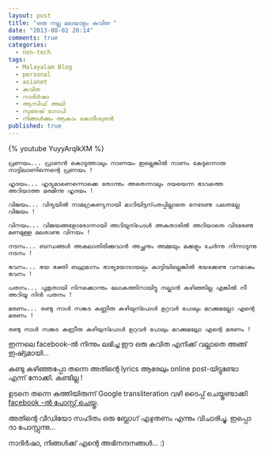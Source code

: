 ```yaml
---
layout: post
title: "ഒരു നല്ല മലയാളം കവിത "
date: "2013-08-02 20:14"
comments: true
categories:
  - non-tech
tags:
  - Malayalam Blog
  - personal
  - asianet
  - കവിത
  - നാദിർഷാ
  - ആസിഫ് അലി
  - സുരേഷ് ഗോപി
  - നിങ്ങൾക്കും ആകാം കോടീശ്വരൻ
published: true
---
```


{% youtube YuyyArqlkXM %}

<!-- more -->

``` plain
പ്രണയം... പ്രാണൻ കൊടുത്താലും നാണയം ഇല്ലെങ്കിൽ നാണം കേടുന്നൊരു നാട്ടിലാണിന്നെന്റെ പ്രണയം !

ഹൃദയം... ഹൃദ്യമാണെന്നൊക്കെ തോന്നും അതെന്നാലും ദയയെന്ന ഭാവത്തെ അറിയാത്ത മരമിന്നു ഹൃദയം !

വിജയം... വിദ്യയിൽ നാമഗ്രകണ്യനായി മാറിയിട്ടന്പരപ്പില്ലാതെ നേടേണ്ട പലതല്ലേ വിജയം !

വിനയം... വിജയങ്ങളോരോന്നായി അറിയുന്പോൾ അകതാരിൽ അറിയാതെ വിടരേണ്ട മണമുള്ള മലരാണു വിനയം !

നടനം... ബന്ധങ്ങൾ അകലാതിരിക്കുവാൻ അച്ഛനും അമ്മയും മക്കളും ചേർന്നു നിന്നാടുന്നു നടനം !

ഭവനം... ഭയ ഭക്തി ബഹുമാനം ഭാര്യയോടായല്പം കാട്ടിയില്ലെങ്കിൽ ഭയക്കേണ്ട വനമാകും ഭവനം !

പതനം... പുതുതായി നിനക്കൊന്നും ലോകത്തിനായിട്ടു നല്കാൻ കഴിഞ്ഞില്ല എങ്കിൽ നീ അറിയൂ നിൻ പതനം !

മരണം... രണ്ടു നാൾ സങ്കട കണ്ണീരു കഴിയുന്പോൾ ഉറ്റവർ പോലും മറക്കുമല്ലോ എന്റെ മരണം !

രണ്ടു നാൾ സങ്കട കണ്ണീരു കഴിയുന്പോൾ ഉറ്റവർ പോലും മറക്കുമല്ലോ എന്റെ മരണം !
```

ഇന്നലെ facebook-ൽ നിന്നും ലഭിച്ച ഈ ഒരു കവിത എനിക്ക് വല്ലാതെ അങ്ങ് ഇഷ്ട്ടമായി...

കണ്ടു കഴിഞ്ഞപ്പോ തന്നെ അതിന്റെ lyrics ആരേലും online post-യിട്ടുണ്ടോ എന്ന് നോക്കി. കണ്ടില്ല !

ഉടനെ തന്നെ കുത്തിയിരുന്ന് Google transliteration വഴി ടൈപ്പ് ചെയ്തുണ്ടാക്കി [facebook -ൽ പോസ്റ്റ്‌ ചെയ്തു](https://www.facebook.com/menonhari/posts/10151829324394772?comment_id=29832846&offset=0&total_comments=2).

അതിന്റെ വീഡിയോ സഹിതം ഒരു ബ്ലോഗ്‌ എഴുതണം എന്നും വിചാരിച്ചു. ഇപ്പൊ ദാ പോസ്റ്റുന്നു...

നാദിർഷാ, നിങ്ങൾക്ക് എന്റെ അഭിനന്ദനങ്ങൾ... :)